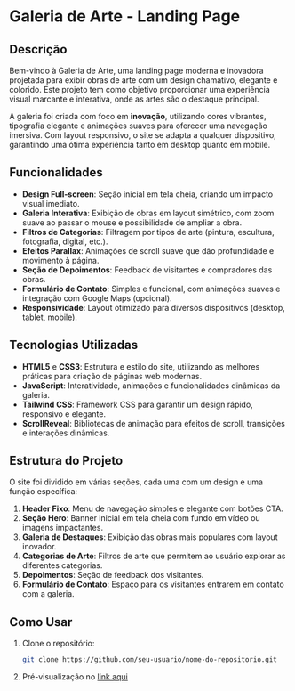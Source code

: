 # Galeria de Arte - Landing Page

## Descrição

Bem-vindo à Galeria de Arte, uma landing page moderna e inovadora projetada para exibir obras de arte com um design chamativo, elegante e colorido. Este projeto tem como objetivo proporcionar uma experiência visual marcante e interativa, onde as artes são o destaque principal.

A galeria foi criada com foco em **inovação**, utilizando cores vibrantes, tipografia elegante e animações suaves para oferecer uma navegação imersiva. Com layout responsivo, o site se adapta a qualquer dispositivo, garantindo uma ótima experiência tanto em desktop quanto em mobile.

## Funcionalidades

- **Design Full-screen**: Seção inicial em tela cheia, criando um impacto visual imediato.
- **Galeria Interativa**: Exibição de obras em layout simétrico, com zoom suave ao passar o mouse e possibilidade de ampliar a obra.
- **Filtros de Categorias**: Filtragem por tipos de arte (pintura, escultura, fotografia, digital, etc.).
- **Efeitos Parallax**: Animações de scroll suave que dão profundidade e movimento à página.
- **Seção de Depoimentos**: Feedback de visitantes e compradores das obras.
- **Formulário de Contato**: Simples e funcional, com animações suaves e integração com Google Maps (opcional).
- **Responsividade**: Layout otimizado para diversos dispositivos (desktop, tablet, mobile).

## Tecnologias Utilizadas

- **HTML5** e **CSS3**: Estrutura e estilo do site, utilizando as melhores práticas para criação de páginas web modernas.
- **JavaScript**: Interatividade, animações e funcionalidades dinâmicas da galeria.
- **Tailwind CSS**: Framework CSS para garantir um design rápido, responsivo e elegante.
- **ScrollReveal**: Bibliotecas de animação para efeitos de scroll, transições e interações dinâmicas.
  
## Estrutura do Projeto

O site foi dividido em várias seções, cada uma com um design e uma função específica:

1. **Header Fixo**: Menu de navegação simples e elegante com botões CTA.
2. **Seção Hero**: Banner inicial em tela cheia com fundo em vídeo ou imagens impactantes.
3. **Galeria de Destaques**: Exibição das obras mais populares com layout inovador.
4. **Categorias de Arte**: Filtros de arte que permitem ao usuário explorar as diferentes categorias.
5. **Depoimentos**: Seção de feedback dos visitantes.
6. **Formulário de Contato**: Espaço para os visitantes entrarem em contato com a galeria.

## Como Usar

1. Clone o repositório:
   ```bash
   git clone https://github.com/seu-usuario/nome-do-repositorio.git

2. Pré-visualização no [link aqui](https://artplex.netlify.app/)

![]()
